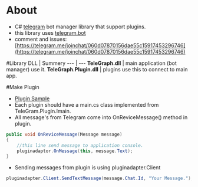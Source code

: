 # About
+ C# [telegram](http://telegram.com/) bot manager library that support plugins.
+ this library uses [telegram.bot](https://github.com/MrRoundRobin/telegram.bot)
+ comment and issues: [https://telegram.me/joinchat/060d07870156dae55c15917453296746](https://telegram.me/joinchat/060d07870156dae55c15917453296746)
 
#Library
DLL | Summery
--- | ---
**TeleGraph.dll** | main application (bot manager) use it.
**TeleGraph.Plugin.dll** | plugins use this to connect to main app.

#Make Plugin
+ [Plugin Sample](https://github.com/MaxbuzzTM/TeleGraph/tree/master/Sample/Sample_Plugin)
+ Each plugin should have a main.cs class implemented from TeleGram.Plugin.Imain.
+ All message's from Telegram come into OnReviceMessage() method in plugin.
```csharp
public void OnReviceMessage(Message message)
{
    //this line send message to application console.
    pluginadaptor.OnMessage(this, message.Text);    
}
```
+ Sending messages from plugin is using pluginadapter.Client
```csharp
pluginadapter.Client.SendTextMessage(message.Chat.Id, "Your Message.");
```
